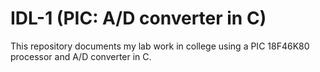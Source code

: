 # IDL-1 (PIC: A/D converter in C)

This repository documents my lab work in college using a PIC 18F46K80 processor and A/D converter in C.
